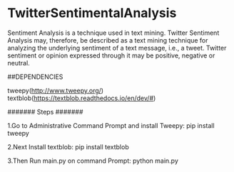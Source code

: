 # TwitterSentimentalAnalysis
Sentiment Analysis is a technique used in text mining. Twitter Sentiment Analysis may, therefore, be described as a text mining technique for analyzing the underlying sentiment of a text message, i.e., a tweet. Twitter sentiment or opinion expressed through it may be positive, negative or neutral.

##DEPENDENCIES


tweepy(http://www.tweepy.org/)
textblob(https://textblob.readthedocs.io/en/dev/#)

#######	Steps  #######


1.Go to Administrative Command Prompt and install Tweepy:
		pip install tweepy


2.Next Install textblob:
 		pip install textblob


3.Then Run main.py on command Prompt:
		python main.py
			
